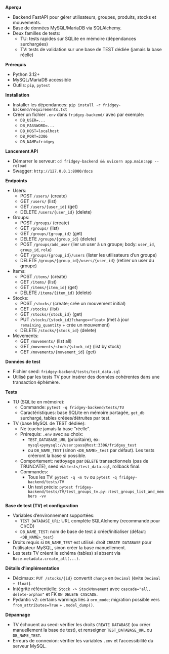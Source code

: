 **Aperçu**
- Backend FastAPI pour gérer utilisateurs, groupes, produits, stocks et mouvements.
- Base de données MySQL/MariaDB via SQLAlchemy.
- Deux familles de tests:
  - TU: tests rapides sur SQLite en mémoire (dépendances surchargées)
  - TV: tests de validation sur une base de TEST dédiée (jamais la base réelle)

**Prérequis**
- Python 3.12+
- MySQL/MariaDB accessible
- Outils: `pip`, `pytest`

**Installation**
- Installer les dépendances: `pip install -r fridgey-backend/requirements.txt`
- Créer un fichier `.env` dans `fridgey-backend/` avec par exemple:
  - `DB_USER=...`
  - `DB_PASSWORD=...`
  - `DB_HOST=localhost`
  - `DB_PORT=3306`
  - `DB_NAME=fridgey`

**Lancement API**
- Démarrer le serveur: `cd fridgey-backend && uvicorn app.main:app --reload`
- Swagger: `http://127.0.0.1:8000/docs`

**Endpoints**
- Users:
  - POST `/users/` (create)
  - GET `/users/` (list)
  - GET `/users/{user_id}` (get)
  - DELETE `/users/{user_id}` (delete)
- Groups:
  - POST `/groups/` (create)
  - GET `/groups/` (list)
  - GET `/groups/{group_id}` (get)
  - DELETE `/groups/{group_id}` (delete)
  - POST `/groups/add_user` (lier un user à un groupe; body: `user_id`, `group_id`, `role`)
  - GET `/groups/{group_id}/users` (lister les utilisateurs d’un groupe)
  - DELETE `/groups/{group_id}/users/{user_id}` (retirer un user du groupe)
- Items:
  - POST `/items/` (create)
  - GET `/items/` (list)
  - GET `/items/{item_id}` (get)
  - DELETE `/items/{item_id}` (delete)
- Stocks:
  - POST `/stocks/` (create; crée un mouvement initial)
  - GET `/stocks/` (list)
  - GET `/stocks/{stock_id}` (get)
  - PUT `/stocks/{stock_id}?change=<float>` (met à jour `remaining_quantity` + crée un mouvement)
  - DELETE `/stocks/{stock_id}` (delete)
- Movements:
  - GET `/movements/` (list all)
  - GET `/movements/stock/{stock_id}` (list by stock)
  - GET `/movements/{movement_id}` (get)

**Données de test**
- Fichier seed: `fridgey-backend/tests/test_data.sql`
- Utilisé par les tests TV pour insérer des données cohérentes dans une transaction éphémère.

**Tests**
- TU (SQLite en mémoire):
  - Commande: `pytest -q fridgey-backend/tests/TU`
  - Caractéristiques: base SQLite en mémoire partagée, `get_db` surchargé, tables créées/détruites par test.
- TV (base MySQL de TEST dédiée):
  - Ne touche jamais la base “réelle”.
  - Prérequis: `.env` avec au choix:
    - `TEST_DATABASE_URL` (prioritaire), ex: `mysql+pymysql://user:pass@host:3306/fridgey_test`
    - ou `DB_NAME_TEST` (sinon `<DB_NAME>_test` par défaut). Les tests créeront la base si possible.
  - Comportement: nettoyage par `DELETE` transactionnels (pas de TRUNCATE), seed via `tests/test_data.sql`, rollback final.
  - Commandes:
    - Tous les TV: `pytest -q -m tv` ou `pytest -q fridgey-backend/tests/TV`
    - Un test précis: `pytest fridgey-backend/tests/TV/test_groups_tv.py::test_groups_list_and_members -vv`

**Base de test (TV) et configuration**
- Variables d’environnement supportées:
  - `TEST_DATABASE_URL`: URL complète SQLAlchemy (recommandé pour CI/CD)
  - `DB_NAME_TEST`: nom de base de test à créer/initialiser (défaut: `<DB_NAME>_test`)
- Droits requis si `DB_NAME_TEST` est utilisé: droit `CREATE DATABASE` pour l’utilisateur MySQL, sinon créer la base manuellement.
- Les tests TV créent le schéma (tables) si absent via `Base.metadata.create_all(...)`.

**Détails d’implémentation**
- Décimaux: `PUT /stocks/{id}` convertit `change` en `Decimal` (évite `Decimal + float`).
- Intégrité référentielle: `Stock -> StockMovement` avec `cascade="all, delete-orphan"` et FK `ON DELETE CASCADE`.
- Pydantic v2: certains warnings liés à `orm_mode`; migration possible vers `from_attributes=True` + `.model_dump()`.

**Dépannage**
- TV échouent au seed: vérifier les droits `CREATE DATABASE` (ou créer manuellement la base de test), et renseigner `TEST_DATABASE_URL` ou `DB_NAME_TEST`.
- Erreurs de connexion: vérifier les variables `.env` et l’accessibilité du serveur MySQL.

